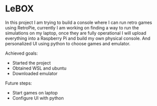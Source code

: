 # LeBOX


In this project I am trying to build a console where I can run retro games using RetroPie,
currently I am working on finding a way to run the simulations on my laptop, once they
are fully operational I will upload everything into a Raspberry Pi and build my
own physical console. And personalized UI using python to choose games and emulator.

Achieved goals:
- Started the project
- Obtained WSL and ubuntu
- Downloaded emulator

Future steps:
- Start games on laptop
- Configure UI with python
